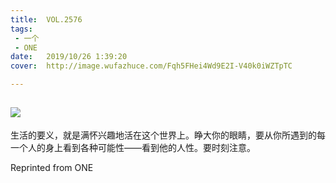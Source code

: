 ```yaml
---
title:	VOL.2576
tags:
 - 一个
 - ONE
date:	2019/10/26 1:39:20
cover:	http://image.wufazhuce.com/Fqh5FHei4Wd9E2I-V40k0iWZTpTC

---
```

![](http://image.wufazhuce.com/Fqh5FHei4Wd9E2I-V40k0iWZTpTC)
---

生活的要义，就是满怀兴趣地活在这个世界上。睁大你的眼睛，要从你所遇到的每一个人的身上看到各种可能性——看到他的人性。要时刻注意。
 
Reprinted from ONE
